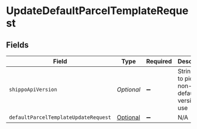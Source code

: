 # UpdateDefaultParcelTemplateRequest


## Fields

| Field                                                                                                         | Type                                                                                                          | Required                                                                                                      | Description                                                                                                   | Example                                                                                                       |
| ------------------------------------------------------------------------------------------------------------- | ------------------------------------------------------------------------------------------------------------- | ------------------------------------------------------------------------------------------------------------- | ------------------------------------------------------------------------------------------------------------- | ------------------------------------------------------------------------------------------------------------- |
| `shippoApiVersion`                                                                                            | *Optional<String>*                                                                                            | :heavy_minus_sign:                                                                                            | String used to pick a non-default API version to use                                                          | 2018-02-08                                                                                                    |
| `defaultParcelTemplateUpdateRequest`                                                                          | [Optional<DefaultParcelTemplateUpdateRequest>](../../models/components/DefaultParcelTemplateUpdateRequest.md) | :heavy_minus_sign:                                                                                            | N/A                                                                                                           |                                                                                                               |